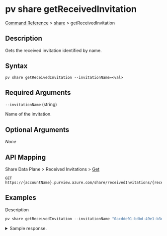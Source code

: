 # pv share getReceivedInvitation

[Command Reference](../../../README.md#command-reference) > [share](./main.md) >  getReceivedInvitation

## Description

Gets the received invitation identified by name.

## Syntax

```
pv share getReceivedInvitation --invitationName=<val>
```

## Required Arguments

`--invitationName` (string)

Name of the invitation.

## Optional Arguments

*None*

## API Mapping

Share Data Plane > Received Invitations > [Get](https://docs.microsoft.com/en-us/rest/api/purview/sharedataplane/received-invitations/get)
```
GET https://{accountName}.purview.azure.com/share/receivedInvitations/{receivedInvitationName}
```

## Examples

Description
```powershell
pv share getReceivedInvitation --invitationName "0acdde01-bdbd-49e1-b3d8-275d62b9b9bc"
```


<details><summary>Sample response.</summary>
<p>

```json
{
   "id":"/receivedInvitations/0acdde01-bdbd-49e1-b3d8-275d62b9b9bc",
   "invitationKind":"User",
   "name":"0acdde01-bdbd-49e1-b3d8-275d62b9b9bc",
   "properties":{
      "description":"This is a description.",
      "invitationStatus":"Pending",
      "location":"northeurope",
      "receiverEmail":"tarifat@microsoft.com",
      "receiverName":null,
      "receiverTenantName":null,
      "senderEmail":"tarifat@microsoft.com",
      "senderName":"Taygan Rifat",
      "senderTenantName":"Microsoft",
      "sentAt":"2022-09-02T13:38:29.3185176Z",
      "sentShareName":"NewShare",
      "shareKind":"InPlace",
      "targetEmail":"tarifat@microsoft.com"
   },
   "type":"receivedInvitations"
}
```
</p>
</details>
